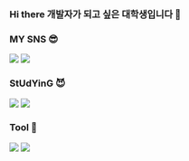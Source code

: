 ### Hi there 개발자가 되고 싶은 대학생입니다 👋


### MY SNS 😎

<a href="https://velog.io/@ssunykim"><img src="https://img.shields.io/badge/Velog-20C997?style=flat-square&logo=velog&logoColor=black"/></a>
<a href="https://blog.naver.com/rlagytjs213"><img src="https://img.shields.io/badge/Naver_Blog-03C75A?style=flat-square&logo=naver&logoColor=black"/></a>

### StUdYinG 😈

<img src="https://img.shields.io/badge/Python-3776AB?style=flat-square&logo=python&logoColor=white"/></a>
<img src="https://img.shields.io/badge/C language-A8B9CC?style=flat-square&logo=c&logoColor=white"/></a>

### Tool 🐌

<a href="https://unity.com/kr"><img src="https://img.shields.io/badge/Unity-FFFFFF?style=flat-square&logo=unity&logoColor=black"/></a>
<a href="https://github.com/hy5sun"><img src="https://img.shields.io/badge/GitHub-181717?style=flat-square&logo=github&logoColor=white"/></a>


<!--
[![Solved.ac Profile](http://mazassumnida.wtf/api/v2/generate_badge?boj=ssunykim)](https://solved.ac/ssunykim)
**hy5sun/hy5sun** is a ✨ _special_ ✨ repository because its `README.md` (this file) appears on your GitHub profile.

Here are some ideas to get you started:

- 🔭 I’m currently working on ...
- 🌱 I’m currently learning ...
- 👯 I’m looking to collaborate on ...
- 🤔 I’m looking for help with ...
- 💬 Ask me about ...
- 📫 How to reach me: ...
- 😄 Pronouns: ...
- ⚡ Fun fact: ...
-->
